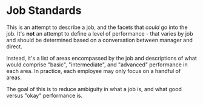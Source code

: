# Job Standards

This is an attempt to describe a job, and the facets that *could* go into the job. It's **not** an attempt to define a level of performance - that varies by job and should be determined based on a conversation between manager and direct.

Instead, it's a list of areas encompassed by the job and descriptions of what would comprise "basic", "intermediate", and "advanced" performance in each area. In practice, each employee may only focus on a handful of areas. 

The goal of this is to reduce ambiguity in what a job is, and what good versus "okay" performance is.
